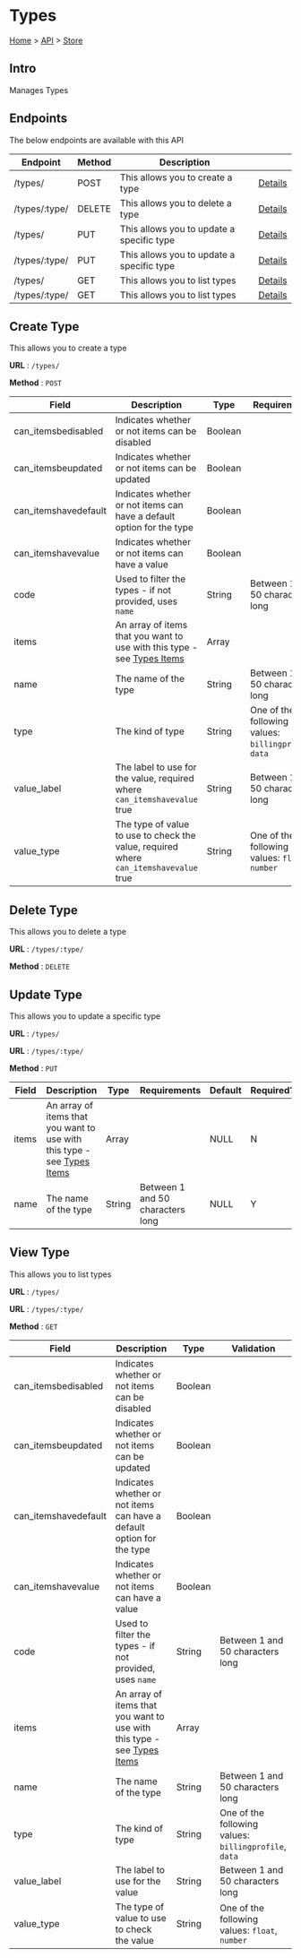 # Types
[Home](../../index.md) > [API](../index.md) > [Store](index.md)
## Intro
Manages Types
## Endpoints
The below endpoints are available with this API

| Endpoint | Method | Description | |
| --- | --- | --- | --- |
| /types/ | POST | This allows you to create a type | [Details](#create-type) |
| /types/:type/ | DELETE | This allows you to delete a type | [Details](#delete-type) |
| /types/ | PUT | This allows you to update a specific type | [Details](#update-type) |
| /types/:type/ | PUT | This allows you to update a specific type | [Details](#update-type) |
| /types/ | GET | This allows you to list types | [Details](#view-type) |
| /types/:type/ | GET | This allows you to list types | [Details](#view-type) |

## Create Type
This allows you to create a type

**URL** : `/types/`

**Method** : `POST`

| Field | Description | Type | Requirements | Default | Required? | Conditional? |
| --- | --- | --- | --- | --- | --- | --- |
| can_itemsbedisabled | Indicates whether or not items can be disabled | Boolean |  | 0 | N | N |
| can_itemsbeupdated | Indicates whether or not items can be updated | Boolean |  | 0 | N | N |
| can_itemshavedefault | Indicates whether or not items can have a default option for the type | Boolean |  | 0 | N | N |
| can_itemshavevalue | Indicates whether or not items can have a value | Boolean |  | 0 | N | N |
| code | Used to filter the types - if not provided, uses `name` | String | Between 1 and 50 characters long | NULL | N | Y |
| items | An array of items that you want to use with this type - see [Types Items](Types_Items.md#create-types-items) | Array |  | NULL | N | N |
| name | The name of the type | String | Between 1 and 50 characters long | NULL | Y | N |
| type | The kind of type | String | One of the following values: `billingprofile`, `data` | NULL | Y | N |
| value_label | The label to use for the value, required where `can_itemshavevalue` true | String | Between 1 and 50 characters long | NULL | N | Y |
| value_type | The type of value to use to check the value, required where `can_itemshavevalue` true | String | One of the following values: `float`, `number` | NULL | N | Y |

## Delete Type
This allows you to delete a type

**URL** : `/types/:type/`

**Method** : `DELETE`

## Update Type
This allows you to update a specific type

**URL** : `/types/`

**URL** : `/types/:type/`

**Method** : `PUT`

| Field | Description | Type | Requirements | Default | Required? | Conditional? |
| --- | --- | --- | --- | --- | --- | --- |
| items | An array of items that you want to use with this type - see [Types Items](Types_Items.md#update-types-items) | Array |  | NULL | N | N |
| name | The name of the type | String | Between 1 and 50 characters long | NULL | Y | N |

## View Type
This allows you to list types

**URL** : `/types/`

**URL** : `/types/:type/`

**Method** : `GET`

| Field | Description | Type | Validation |
| --- | --- | --- | --- |
| can_itemsbedisabled | Indicates whether or not items can be disabled | Boolean |  |
| can_itemsbeupdated | Indicates whether or not items can be updated | Boolean |  |
| can_itemshavedefault | Indicates whether or not items can have a default option for the type | Boolean |  |
| can_itemshavevalue | Indicates whether or not items can have a value | Boolean |  |
| code | Used to filter the types - if not provided, uses `name` | String | Between 1 and 50 characters long |
| items | An array of items that you want to use with this type - see [Types Items](Types_Items.md#view-types-items) | Array |  |
| name | The name of the type | String | Between 1 and 50 characters long |
| type | The kind of type | String | One of the following values: `billingprofile`, `data` |
| value_label | The label to use for the value | String | Between 1 and 50 characters long |
| value_type | The type of value to use to check the value | String | One of the following values: `float`, `number` |
